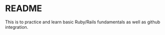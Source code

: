 # README

This is to practice and learn basic Ruby/Rails fundamentals as well as github integration.
